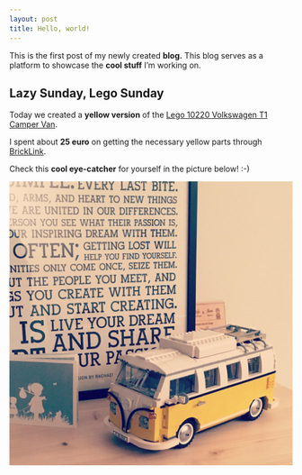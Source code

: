```yaml
---
layout: post
title: Hello, world!
---
```


This is the first post of my newly created **blog.** This blog serves as a platform to showcase the **cool stuff** I&rsquo;m working on.

## Lazy Sunday, Lego Sunday

Today we created a **yellow version** of the [Lego 10220 Volkswagen T1 Camper Van](https://shop.lego.com/en-BE/Volkswagen-T1-Camper-Van-10220).

I spent about **25 euro** on getting the necessary yellow parts through [BrickLink](http://www.bricklink.com/).

Check this **cool eye-catcher** for yourself in the picture below! :-)

![Lego 10220 Yellow Volkswagen T1 Camper Van](/images/lego-vw-t1-camper-van.jpg)